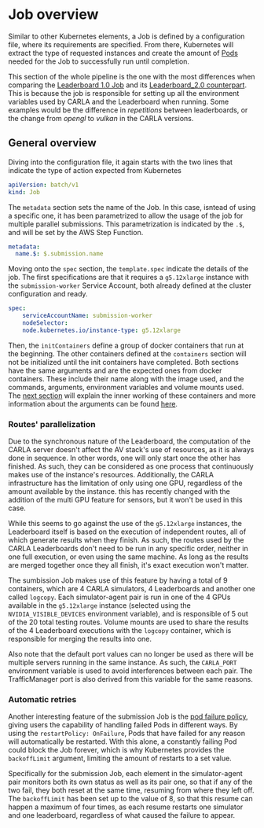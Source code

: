 # Job overview

Similar to other Kubernetes elements, a Job is defined by a configuration file, where its requirements are specified. From there, Kubernetes will extract the type of requested instances and create the amount of [Pods](https://kubernetes.io/docs/concepts/workloads/pods/) needed for the Job to successfully run until completion.

This section of the whole pipeline is the one with the most differences when comparing the [Leaderboard 1.0 Job](/leaderboard_1.0/jobs/param-carla-benchmark-job.yaml) and its [Leaderboard_2.0 counterpart](/leaderboard_2.0/jobs/param-carla-benchmark-job.yaml). This is because the job is responsible for setting up all the environment variables used by CARLA and the Leaderboard when running. Some examples would be the difference in _repetitions_ between leaderboards, or the change from _opengl_ to _vulkan_ in the CARLA versions.

## General overview

Diving into the configuration file, it again starts with the two lines that indicate the type of action expected from Kubernetes
```yaml
apiVersion: batch/v1
kind: Job
```

The `metadata` section sets the name of the Job. In this case, isntead of using a specific one, it has been parametrized to allow the usage of the job for multiple parallel submissions. This parametrization is indicated by the `.$`, and will be set by the AWS Step Function.
```yaml
metadata:
  name.$: $.submission.name
```

Moving onto the `spec` section, the `template.spec` indicate the details of the job. The first specifications are that it requires a `g5.12xlarge` instance with the `submission-worker` Service Account, both already defined at the cluster configuration and ready.
```yaml
spec:
    serviceAccountName: submission-worker
    nodeSelector:
    node.kubernetes.io/instance-type: g5.12xlarge
```

Then, the `initContainers` define a group of docker containers that run at the beginning. The other containers defined at the `containers` section will not be initialized until the init containers have completed. Both sections have the same arguments and are the expected ones from docker containers. These include their name along with the image used, and the commands, arguments, environment variables and volume mounts used. The [next section](/docs/4_2_containers_overview.md) will explain the inner working of these containers and more information about the arguments can be found [here](https://kubernetes.io/docs/reference/kubernetes-api/workload-resources/pod-v1/#Container).

### Routes' parallelization

Due to the synchronous nature of the Leaderboard, the computation of the CARLA server doesn't affect the AV stack's use of resources, as it is always done in sequence. In other words, one will only start once the other has finished. As such, they can be considered as one process that continuously makes use of the instance's resources. Additionally, the CARLA infrastructure has the limitation of only using one GPU, regardless of the amount available by the instance. this has recently changed with the addition of the multi GPU feature for sensors, but it won't be used in this case.

While this seems to go against the use of the `g5.12xlarge` instances, the Leaderboard itself is based on the execution of independent routes, all of which generate results when they finish. As such, the routes used by the CARLA Leaderboards don't need to be run in any specific order, neither in one full execution, or even using the same machine. As long as the results are merged together once they all finish, it's exact execution won't matter.

The sumbission Job makes use of this feature by having a total of 9 containers, which are 4 CARLA simulators, 4 Leaderboards and another one called `logcopy`. Each simulator-agent pair is run in one of the 4 GPUs available in the `g5.12xlarge` instance (selected using the `NVIDIA_VISIBLE_DEVICES` environment variable), and is responsible of 5 out of the 20 total testing routes. Volume mounts are used to share the results of the 4 Leaderboard executions with the `logcopy` container, which is responsible for merging the results into one.

Also note that the default port values can no longer be used as there will be multiple servers running in the same instance. As such, the `CARLA_PORT` environment variable is used to avoid interferences between each pair. The TrafficManager port is also derived from this variable for the same reasons.

### Automatic retries

Another interesting feature of the submission Job is the [pod failure policy](https://kubernetes.io/docs/concepts/workloads/controllers/job/#pod-failure-policy), giving users the capability of handling failed Pods in different ways. By using the `restartPolicy: OnFailure`, Pods that have failed for any reason will automatically be restarted. With this alone, a constantly failing Pod could block the Job forever, which is why Kubernetes provides the `backoffLimit` argument, limiting the amount of restarts to a set value.

Specifically for the submission Job, each element in the simulator-agent pair monitors both its own status as well as its pair one, so that if any of the two fail, they both reset at the same time, resuming from where they left off. The `backoffLimit` has been set up to the value of 8, so that this resume can happen a maximum of four times, as each resume restarts one simulator and one leaderboard, regardless of what caused the failure to appear.
